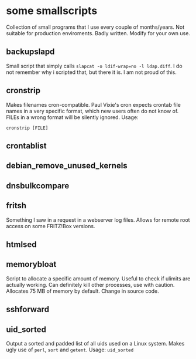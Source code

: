 some smallscripts
============

Collection of small programs that I use every couple of months/years.
Not suitable for production enviroments. Badly written. Modify for your own use.

## backupslapd

Small script that simply calls `slapcat -o ldif-wrap=no -l ldap.diff`. I do not remember why i scripted that, but there it is. I am not proud of this.

## cronstrip

Makes filenames cron-compatible. Paul Vixie's cron expects crontab file names in a very specific format, which new users often do not know of. FILEs in a wrong format will be silently ignored.
Usage:

`cronstrip [FILE]`

## crontablist
## debian_remove_unused_kernels
## dnsbulkcompare
## fritsh

Something I saw in a request in a webserver log files. Allows for remote root access on some FRITZ!Box versions.

## htmlsed
## memorybloat

Script to allocate a specific amount of memory. Useful to check if ulimits are actually working. Can definitely kill other processes, use with caution. Allocates 75 MB of memory by default. Change in source code.

## sshforward
## uid_sorted

Output a sorted and padded list of all uids used on a Linux system. Makes ugly use of `perl`, `sort` and `getent`.
Usage:
`uid_sorted`
